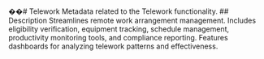��#   T e l e w o r k 
 
 
 
 M e t a d a t a   r e l a t e d   t o   t h e   T e l e w o r k   f u n c t i o n a l i t y . 
 
 
 
 # #   D e s c r i p t i o n 
 
 
 
 S t r e a m l i n e s   r e m o t e   w o r k   a r r a n g e m e n t   m a n a g e m e n t .   I n c l u d e s   e l i g i b i l i t y   v e r i f i c a t i o n ,   e q u i p m e n t   t r a c k i n g ,   s c h e d u l e   m a n a g e m e n t ,   p r o d u c t i v i t y   m o n i t o r i n g   t o o l s ,   a n d   c o m p l i a n c e   r e p o r t i n g .   F e a t u r e s   d a s h b o a r d s   f o r   a n a l y z i n g   t e l e w o r k   p a t t e r n s   a n d   e f f e c t i v e n e s s . 
 
 
